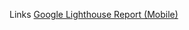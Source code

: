 Links
[Google Lighthouse Report (Mobile)](https://googlechrome.github.io/lighthouse/viewer/?gist=7aded13abb7be5e5553893f68c624b3e)


